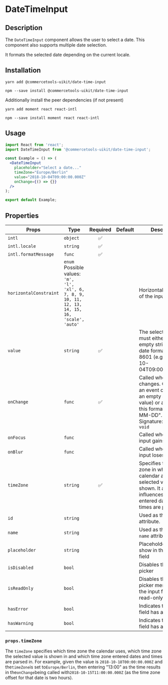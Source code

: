 <!-- THIS IS AN AUTOGENERATED FILE. DO NOT EDIT THIS FILE DIRECTLY. -->
<!-- This file is created by the `yarn generate-readme` script. -->

# DateTimeInput

## Description

The `DateTimeInput` component allows the user to select a date. This component also supports multiple date selection.

It formats the selected date depending on the current locale.

## Installation

```
yarn add @commercetools-uikit/date-time-input
```

```
npm --save install @commercetools-uikit/date-time-input
```

Additionally install the peer dependencies (if not present)

```
yarn add moment react react-intl
```

```
npm --save install moment react react-intl
```

## Usage

```jsx
import React from 'react';
import DateTimeInput from '@commercetools-uikit/date-time-input';

const Example = () => (
  <DateTimeInput
    placeholder="Select a date..."
    timeZone="Europe/Berlin"
    value="2018-10-04T09:00:00.000Z"
    onChange={() => {}}
  />
);

export default Example;
```

## Properties

| Props                  | Type                                                                                                    | Required | Default | Description                                                                                                                                                                    |
| ---------------------- | ------------------------------------------------------------------------------------------------------- | :------: | ------- | ------------------------------------------------------------------------------------------------------------------------------------------------------------------------------ |
| `intl`                 | `object`                                                                                                |    ✅    |         |                                                                                                                                                                                |
| `intl.locale`          | `string`                                                                                                |    ✅    |         |                                                                                                                                                                                |
| `intl.formatMessage`   | `func`                                                                                                  |    ✅    |         |                                                                                                                                                                                |
| `horizontalConstraint` | `enum`<br>Possible values:<br>`'m', 'l', 'xl', 6, 7, 8, 9, 10, 11, 12, 13, 14, 15, 16, 'scale', 'auto'` |          |         | Horizontal size limit of the input field.                                                                                                                                      |
| `value`                | `string`                                                                                                |    ✅    |         | The selected date, must either be an empty string or a date formatted in ISO 8601 (e.g. "2018-10-04T09:00:00.000Z").                                                           |
| `onChange`             | `func`                                                                                                  |    ✅    |         | Called when the date changes. Called with an event containing an empty string (no value) or a string in this format: "YYYY-MM-DD".&#xA;<br />&#xA;Signature: `(event) => void` |
| `onFocus`              | `func`                                                                                                  |          |         | Called when the date input gains focus.                                                                                                                                        |
| `onBlur`               | `func`                                                                                                  |          |         | Called when the date input loses focus.                                                                                                                                        |
| `timeZone`             | `string`                                                                                                |    ✅    |         | Specifies the time zone in which the calendar and selected values are shown. It also influences how entered dates and times are parsed.                                        |
| `id`                   | `string`                                                                                                |          |         | Used as the HTML `id` attribute.                                                                                                                                               |
| `name`                 | `string`                                                                                                |          |         | Used as the HTML `name` attribute.                                                                                                                                             |
| `placeholder`          | `string`                                                                                                |          |         | Placeholder value to show in the input field                                                                                                                                   |
| `isDisabled`           | `bool`                                                                                                  |          |         | Disables the date picker                                                                                                                                                       |
| `isReadOnly`           | `bool`                                                                                                  |          |         | Disables the date picker menu and sets the input field as read-only                                                                                                            |
| `hasError`             | `bool`                                                                                                  |          |         | Indicates the input field has an error                                                                                                                                         |
| `hasWarning`           | `bool`                                                                                                  |          |         | Indicates the input field has a warning                                                                                                                                        |

### `props.timeZone`

The `timeZone` specifies which time zone the calendar uses, which time zone the selected value is shown in and which time zone entered dates and times are parsed in. For example, given the value is `2018-10-18T00:00:00.000Z` and the`timeZone`is set to`Europe/Berlin`, then entering "13:00" as the time results in the`onChange`being called with`2018-10-15T11:00:00.000Z` (as the time zone offset for that date is two hours).
